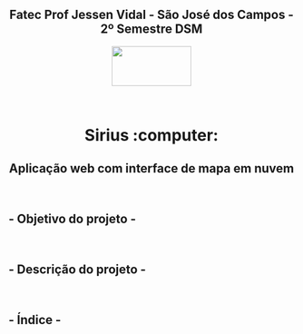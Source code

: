 
<h2 text align="center">Fatec Prof Jessen Vidal - São José dos Campos - 2º Semestre DSM</h2>

<p align="center">
  <img  src="https://github.com/grupo-3dsm/repo_pi/blob/master/assets/img/fatec-logo.png" width="140px" height="70px">
 </p>
 
 <br>
 
<h1 text align="center">Sirius :computer:</h1> 
<h2 text align="center">Aplicação web com interface de mapa em nuvem</h2>

<br>

## - Objetivo do projeto -  



<br>


## - Descrição do projeto - 


<br>

## - Índice -
